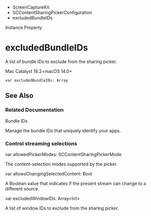 

- ScreenCaptureKit
- SCContentSharingPickerConfiguration
-  excludedBundleIDs 

Instance Property

# excludedBundleIDs

A list of bundle IDs to exclude from the sharing picker.

Mac Catalyst 18.2+macOS 14.0+

``` source
var excludedBundleIDs: Array
```

## See Also

### Related Documentation

Bundle IDs

Manage the bundle IDs that uniquely identify your apps.

### Control streaming selections

var allowedPickerModes: SCContentSharingPickerMode

The content-selection modes supported by the picker.

var allowsChangingSelectedContent: Bool

A Boolean value that indicates if the present stream can change to a different source.

var excludedWindowIDs: Array&lt;Int>

A list of window IDs to exclude from the sharing picker.


